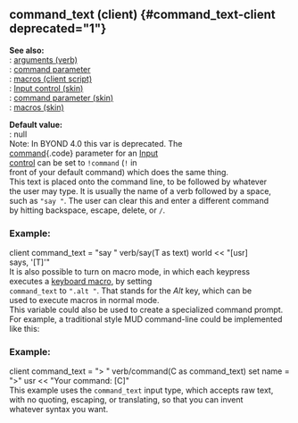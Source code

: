## command_text (client) {#command_text-client deprecated="1"}    
**See also:**    
:   [arguments (verb)](/verb/arguments)    
:   [command parameter](/%7Bskin%7D/param/command)    
:   [macros (client script)](/client/var/script/macro)    
:   [Input control (skin)](/%7Bskin%7D/control/input)    
:   [command parameter (skin)](/%7Bskin%7D/param/command)    
:   [macros (skin)](/%7Bskin%7D/macros)    
<!-- -->    
**Default value:**    
:   null    
Note: In BYOND 4.0 this var is deprecated. The    
[command](/%7Bskin%7D/param/command){.code} parameter for an [Input    
control](/%7Bskin%7D/control/input) can be set to `!command` (`!` in    
front of your default command) which does the same thing.    
This text is placed onto the command line, to be followed by whatever    
the user may type. It is usually the name of a verb followed by a space,    
such as `"say "`. The user can clear this and enter a different command    
by hitting backspace, escape, delete, or `/`.    
### Example:    
client command_text = \"say \" verb/say(T as text) world \<\< \"\[usr\]    
says, \'\[T\]\'\"    
It is also possible to turn on macro mode, in which each keypress    
executes a [keyboard macro](/client/var/script/macro), by setting    
`command_text` to `".alt "`. That stands for the *Alt* key, which can be    
used to execute macros in normal mode.    
This variable could also be used to create a specialized command prompt.    
For example, a traditional style MUD command-line could be implemented    
like this:    
### Example:    
client command_text = \"\> \" verb/command(C as command_text) set name =    
\"\>\" usr \<\< \"Your command: \[C\]\"    
This example uses the `command_text` input type, which accepts raw text,    
with no quoting, escaping, or translating, so that you can invent    
whatever syntax you want.  